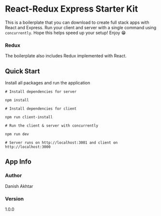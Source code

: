 # React-Redux Express Starter Kit

This is a boilerplate that you can download to create full stack apps with React and Express. Run your client and server with a single command using `concurrently`. Hope this helps speed up your setup! Enjoy :grin:

### Redux
The boilerplate also includes Redux implemented with React.

## Quick Start

Install all packages and run the application

`# Install dependencies for server`

`npm install`

`# Install dependencies for client`

`npm run client-install`

`# Run the client & server with concurrently`

`npm run dev`

`# Server runs on http://localhost:3001 and client on http://localhost:3000`

## App Info

### Author
Danish Akhtar

### Version
1.0.0
